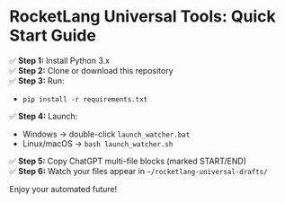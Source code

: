 # RocketLang Universal Tools: Quick Start Guide

✅ **Step 1:** Install Python 3.x  
✅ **Step 2:** Clone or download this repository  
✅ **Step 3:** Run:
- `pip install -r requirements.txt`

✅ **Step 4:** Launch:
- Windows → double-click `launch_watcher.bat`
- Linux/macOS → `bash launch_watcher.sh`

✅ **Step 5:** Copy ChatGPT multi-file blocks (marked START/END)  
✅ **Step 6:** Watch your files appear in `~/rocketlang-universal-drafts/`

Enjoy your automated future!

